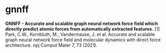 # gnnff

**GNNFF - Accurate and scalable graph neural network force field which directly predict atomic forces from automatically extracted features.**
[1] Park, C.W., Kornbluth, M., Vandermause, J. et al. Accurate and scalable graph neural network force field and molecular dynamics with direct force architecture. npj Comput Mater 7, 73 (2021).
